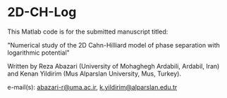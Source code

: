 # 2D-CH-Log
This Matlab code is for the submitted manuscript titled:

"Numerical study of the 2D Cahn-Hilliard model of phase separation
with logarithmic potential"

Written by Reza Abazari (University of Mohaghegh Ardabili, Ardabil,
Iran) and Kenan Yildirim (Mus Alparslan University, Mus, Turkey).

e-mail(s): abazari-r@uma.ac.ir, k.yildirim@alparslan.edu.tr
